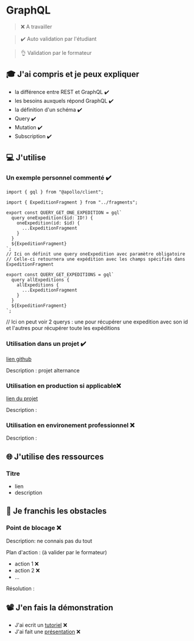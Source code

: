 # GraphQL

> ❌ A travailler

> ✔️ Auto validation par l'étudiant

> 👌 Validation par le formateur

## 🎓 J'ai compris et je peux expliquer

- la différence entre REST et GraphQL ✔️
- les besoins auxquels répond GraphQL ✔️
- la définition d'un schéma ✔️
- Query ✔️
- Mutation ✔️
- Subscription ✔️

## 💻 J'utilise

### Un exemple personnel commenté ✔️

```
import { gql } from "@apollo/client";

import { ExpeditionFragment } from "../fragments";

export const QUERY_GET_ONE_EXPEDITION = gql`
  query oneExpedition($id: ID!) {
    oneExpedition(id: $id) {
      ...ExpeditionFragment
    }
  }
  ${ExpeditionFragment}
`;
// Ici on définit une query oneExpedition avec paramètre obligatoire
// Celle-ci retournera une expédition avec les champs spécifiés dans ExpeditionFragment

export const QUERY_GET_EXPEDITIONS = gql`
  query allExpeditions {
    allExpeditions {
      ...ExpeditionFragment
    }
  }
  ${ExpeditionFragment}
`;
```

// Ici on peut voir 2 querys : une pour récupérer une expedition avec son id et l'autres pour récupérer toute les expéditions

### Utilisation dans un projet ✔️

[lien github](https://github.com/wild-projet/2104-wns-lyon-groupe4-front)

Description : projet alternance

### Utilisation en production si applicable❌

[lien du projet](...)

Description :

### Utilisation en environement professionnel ❌

Description :

## 🌐 J'utilise des ressources

### Titre

- lien
- description

## 🚧 Je franchis les obstacles

### Point de blocage ❌

Description: ne connais pas du tout

Plan d'action : (à valider par le formateur)

- action 1 ❌
- action 2 ❌
- ...

Résolution :

## 📽️ J'en fais la démonstration

- J'ai ecrit un [tutoriel](...) ❌
- J'ai fait une [présentation](...) ❌
